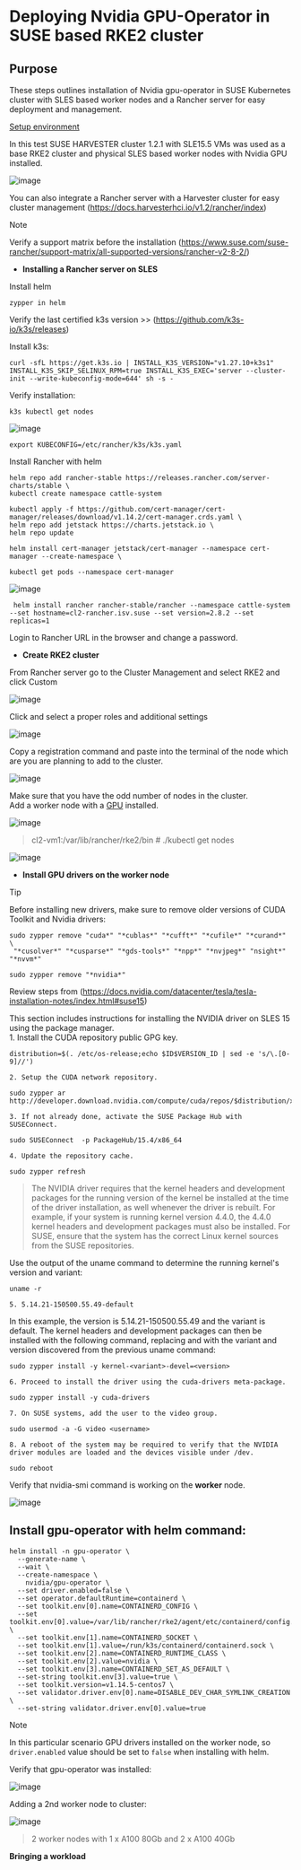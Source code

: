 # Deploying Nvidia GPU-Operator in SUSE based RKE2 cluster

## Purpose
These steps outlines installation of Nvidia gpu-operator in SUSE Kubernetes cluster with SLES based worker nodes and a Rancher server for easy deployment and management.

<ins> Setup environment </ins>

In this test SUSE HARVESTER cluster 1.2.1 with SLE15.5 VMs was used as a base RKE2 cluster and physical SLES based worker nodes with Nvidia GPU installed.

![image](https://github.com/alex-isv/solutions-engineering/assets/52678960/9dfe7c00-8055-4290-8365-d38fbe8cb03f)


You can also integrate a Rancher server with a Harvester cluster for easy cluster management (https://docs.harvesterhci.io/v1.2/rancher/index)


> [!NOTE]
> Verify a support matrix before the installation  (https://www.suse.com/suse-rancher/support-matrix/all-supported-versions/rancher-v2-8-2/)

  - **Installing a Rancher server on SLES**

Install helm
````
zypper in helm
````

 
Verify the last certified k3s version >> (https://github.com/k3s-io/k3s/releases)

Install k3s:

````
curl -sfL https://get.k3s.io | INSTALL_K3S_VERSION="v1.27.10+k3s1" INSTALL_K3S_SKIP_SELINUX_RPM=true INSTALL_K3S_EXEC='server --cluster-init --write-kubeconfig-mode=644' sh -s -
````

Verify installation:
````
k3s kubectl get nodes
````
![image](https://github.com/alex-isv/solutions-engineering/assets/52678960/1c2786fc-dc5d-405d-8e46-8cc3bb0cb3da)


````
export KUBECONFIG=/etc/rancher/k3s/k3s.yaml
````

 Install Rancher with helm

 ````
helm repo add rancher-stable https://releases.rancher.com/server-charts/stable \
kubectl create namespace cattle-system 
````
````
kubectl apply -f https://github.com/cert-manager/cert-manager/releases/download/v1.14.2/cert-manager.crds.yaml \
helm repo add jetstack https://charts.jetstack.io \
helm repo update
````
````
helm install cert-manager jetstack/cert-manager --namespace cert-manager --create-namespace \
````

````
kubectl get pods --namespace cert-manager
````

![image](https://github.com/alex-isv/solutions-engineering/assets/52678960/a0fc4087-b213-4443-8952-9058ffc05f13)



````
 helm install rancher rancher-stable/rancher --namespace cattle-system --set hostname=cl2-rancher.isv.suse --set version=2.8.2 --set replicas=1
````


Login to Rancher URL in the browser and change a password.

- **Create RKE2 cluster**


From Rancher server go to the Cluster Management and select RKE2 and click Custom

![image](https://github.com/alex-isv/solutions-engineering/assets/52678960/cadd344c-a1d4-4063-b1d7-308ffb3bdf14)



Click <Create> and select a proper roles and additional settings

![image](https://github.com/alex-isv/solutions-engineering/assets/52678960/e807b946-b46c-475b-9540-281d84e4eeef)



Copy a registration command and paste into the terminal of the node which are you are planning to add to the cluster.

![image](https://github.com/alex-isv/solutions-engineering/assets/52678960/89149d32-8b5a-4d78-9630-6bf41a716772)



Make sure that you have the odd number of nodes in the cluster.\
Add a worker node with a <ins>GPU</ins> installed.


![image](https://github.com/alex-isv/solutions-engineering/assets/52678960/8c715829-9da4-48e6-ae45-a261b4a4c2bf)



> cl2-vm1:/var/lib/rancher/rke2/bin # ./kubectl get nodes

![image](https://github.com/alex-isv/solutions-engineering/assets/52678960/4af6220c-c235-4ddc-9904-cedc0cdb975d)



- **Install GPU drivers on the worker node**

> [!TIP]
> Before installing new drivers, make sure to remove older versions of CUDA Toolkit and Nvidia drivers:
````
sudo zypper remove "cuda*" "*cublas*" "*cufft*" "*cufile*" "*curand*" \
 "*cusolver*" "*cusparse*" "*gds-tools*" "*npp*" "*nvjpeg*" "nsight*" "*nvvm*"
````

````
sudo zypper remove "*nvidia*"
````

 
Review steps from (https://docs.nvidia.com/datacenter/tesla/tesla-installation-notes/index.html#suse15)


This section includes instructions for installing the NVIDIA driver on SLES 15 using the package manager.\
    1. Install the CUDA repository public GPG key.
````
distribution=$(. /etc/os-release;echo $ID$VERSION_ID | sed -e 's/\.[0-9]//')
````

    2. Setup the CUDA network repository.
````
sudo zypper ar http://developer.download.nvidia.com/compute/cuda/repos/$distribution/x86_64/cuda-$distribution.repo
````

    3. If not already done, activate the SUSE Package Hub with SUSEConnect.
````
sudo SUSEConnect  -p PackageHub/15.4/x86_64
````

    4. Update the repository cache.
````
sudo zypper refresh
````

>The NVIDIA driver requires that the kernel headers and development packages for the running version of the kernel be installed at the time of the driver installation, as well whenever the driver is rebuilt. For example, if your system is running kernel version 4.4.0, the 4.4.0 kernel headers and development packages must also be installed.
 For SUSE, ensure that the system has the correct Linux kernel sources from the SUSE repositories.
>
>
 Use the output of the uname command to determine the running kernel's version and variant:

````
uname -r 
````

    5. 5.14.21-150500.55.49-default
 In this example, the version is 5.14.21-150500.55.49 and the variant is default. The kernel headers and development packages can then be installed with the following command, replacing <variant> and <version> with the variant and version discovered from the previous uname command:
````
sudo zypper install -y kernel-<variant>-devel=<version>
````

    6. Proceed to install the driver using the cuda-drivers meta-package.
````
sudo zypper install -y cuda-drivers
````

    7. On SUSE systems, add the user to the video group.
 ````
sudo usermod -a -G video <username>
````

    8. A reboot of the system may be required to verify that the NVIDIA driver modules are loaded and the devices visible under /dev.
````
sudo reboot
````

Verify that nvidia-smi command is working on the **worker** node.


![image](https://github.com/alex-isv/solutions-engineering/assets/52678960/3d71fbb0-e883-4c15-80da-e51f64764a3b)




## Install gpu-operator with helm command:

````
helm install -n gpu-operator \
  --generate-name \
  --wait \
  --create-namespace \
    nvidia/gpu-operator \
  --set driver.enabled=false \
  --set operator.defaultRuntime=containerd \
  --set toolkit.env[0].name=CONTAINERD_CONFIG \
  --set toolkit.env[0].value=/var/lib/rancher/rke2/agent/etc/containerd/config.toml \
  --set toolkit.env[1].name=CONTAINERD_SOCKET \
  --set toolkit.env[1].value=/run/k3s/containerd/containerd.sock \
  --set toolkit.env[2].name=CONTAINERD_RUNTIME_CLASS \
  --set toolkit.env[2].value=nvidia \
  --set toolkit.env[3].name=CONTAINERD_SET_AS_DEFAULT \
  --set-string toolkit.env[3].value=true \
  --set toolkit.version=v1.14.5-centos7 \
  --set validator.driver.env[0].name=DISABLE_DEV_CHAR_SYMLINK_CREATION \
  --set-string validator.driver.env[0].value=true
````

> [!NOTE]
> In this particular scenario GPU drivers installed on the worker node, so `driver.enabled` value should be set to `false` when installing with helm.


Verify that gpu-operator was installed:

![image](https://github.com/alex-isv/solutions-engineering/assets/52678960/dd1b4d19-50a8-4462-8618-2afabb9f48c9)



Adding a 2nd worker node to cluster:

![image](https://github.com/alex-isv/solutions-engineering/assets/52678960/96a87968-b9f6-4885-b9e8-7fadc7668c0a)



> 2 worker nodes with 1 x A100 80Gb and 2 x A100 40Gb


**Bringing a workload**


